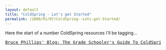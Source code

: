 ```yaml
---
layout: default
title: "ColdSpring - Let's get Started"
permalink: /2008/01/07/ColdSpring--Lets-get-Started/
---
```


<p>Here the start of a number ColdSpring resources I'll be tagging...</p>
<pre id="line1"><a href="http://www.brucephillips.name/blog/index.cfm/2007/12/29/The-Grade-Schoolers-Guide-To-ColdSpring--Part-1-Naked-ColdSpring" target="_blank">Bruce Phillips' Blog: The Grade Schooler's Guide To ColdSpring - Part 1 Naked ColdSpring</a></pre>